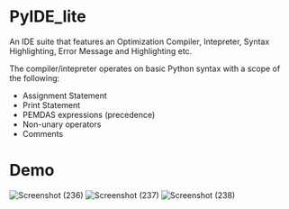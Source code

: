 # PyIDE_lite

An IDE suite that features an Optimization Compiler, Intepreter, Syntax Highlighting, Error Message and Highlighting  etc.

The compiler/intepreter operates on basic Python syntax with a scope of the following: 
- Assignment Statement
- Print Statement
- PEMDAS expressions (precedence)
- Non-unary operators
- Comments

# Demo

![Screenshot (236)](https://github.com/ikeicg/PyIDE_lite/assets/125681815/c482562d-14d6-4ea0-b290-baf0e6e94779)
![Screenshot (237)](https://github.com/ikeicg/PyIDE_lite/assets/125681815/ff742373-307f-4f76-84e7-c42714dac8b4)
![Screenshot (238)](https://github.com/ikeicg/PyIDE_lite/assets/125681815/2986b33d-5290-42bc-b103-e1703249555e)
